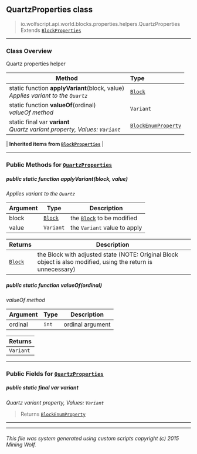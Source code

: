 ## QuartzProperties __class__

>io.wolfscript.api.world.blocks.properties.helpers.QuartzProperties
>Extends [`BlockProperties`](BlockProperties.md)

---

### Class Overview

Quartz properties helper

Method | Type   
--- | :--- 
static function __applyVariant__(block, value) <br> _Applies variant to the `Quartz`_ | [`Block`](../../Block.md)
static function __valueOf__(ordinal) <br> _valueOf method_ | `Variant`
static final var __variant__ <br> _Quartz variant property, Values: `Variant`_ | [`BlockEnumProperty`](../BlockEnumProperty.md)
 |
__Inherited items from [`BlockProperties`](BlockProperties.md)__ |





---


### Public Methods for [`QuartzProperties`](QuartzProperties.md)

##### <a id='applyvariant'></a>public static function __applyVariant__(block, value)

_Applies variant to the `Quartz`_

Argument | Type | Description  
--- | --- | --- 
block | [`Block`](../../Block.md) | the [`Block`](../../Block.md) to be modified
value | `Variant` | the `Variant` value to apply

Returns | Description
--- | --- 
[`Block`](../../Block.md) | the Block with adjusted state (NOTE: Original Block object is also modified, using the return is unnecessary)


##### <a id='valueof'></a>public static function __valueOf__(ordinal)

_valueOf method_

Argument | Type | Description  
--- | --- | --- 
ordinal | `int` | ordinal argument

Returns | 
--- | 
`Variant` |


---

### Public Fields for [`QuartzProperties`](QuartzProperties.md)

##### <a id='variant'></a>public static final var __variant__

_Quartz variant property, Values: `Variant`_

>Returns
>  [`BlockEnumProperty`](../BlockEnumProperty.md)

---


---


###### This file was system generated using custom scripts copyright (c) 2015 Mining Wolf.
	

